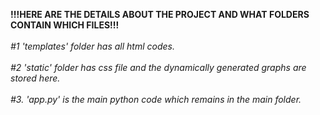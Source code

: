 <b>!!!HERE ARE THE DETAILS ABOUT THE PROJECT AND WHAT FOLDERS CONTAIN WHICH FILES!!!</b>
<br><br>
<i>#1 'templates' folder has all html codes.
<br><br>
#2 'static' folder has css file and the dynamically generated graphs are stored here.
<br><br>
#3. 'app.py' is the main python code which remains in the main folder.</i>

